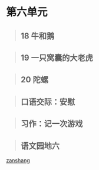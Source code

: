 # 第六单元

<Ebook grade="xxyw4a" :pages="73" :paged="73" ></Ebook> 


> ## 18 牛和鹅

<Ebook grade="xxyw4a" :pages="74" :paged="78" ></Ebook> 


> ## 19 一只窝囊的大老虎

<Ebook grade="xxyw4a" :pages="79" :paged="83" ></Ebook> 


> ## 20 陀螺

<Ebook grade="xxyw4a" :pages="84" :paged="88" ></Ebook> 


> ## 口语交际：安慰

<Ebook grade="xxyw4a" :pages="89" :paged="89" ></Ebook> 


> ## 习作：记一次游戏

<Ebook grade="xxyw4a" :pages="90" :paged="90" ></Ebook> 


> ## 语文园地六

<Ebook grade="xxyw4a" :pages="91" :paged="92" ></Ebook> 


[zanshang](../res/zanshang.md ':include')